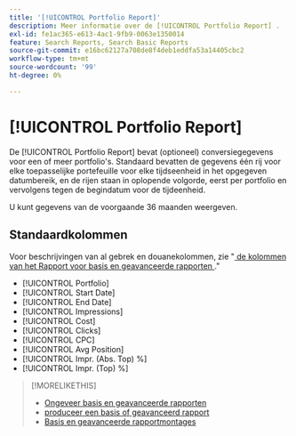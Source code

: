 ```yaml
---
title: '[!UICONTROL Portfolio Report]'
description: Meer informatie over de [!UICONTROL Portfolio Report] .
exl-id: fe1ac365-e613-4ac1-9fb9-0063e1350014
feature: Search Reports, Search Basic Reports
source-git-commit: e16bc62127a708de8f4deb1eddfa53a14405cbc2
workflow-type: tm+mt
source-wordcount: '99'
ht-degree: 0%

---
```


# [!UICONTROL Portfolio Report]

De [!UICONTROL Portfolio Report] bevat (optioneel) conversiegegevens voor een of meer portfolio&#39;s. Standaard bevatten de gegevens één rij voor elke toepasselijke portefeuille voor elke tijdseenheid in het opgegeven datumbereik, en de rijen staan in oplopende volgorde, eerst per portfolio en vervolgens tegen de begindatum voor de tijdeenheid.

U kunt gegevens van de voorgaande 36 maanden weergeven.

## Standaardkolommen

Voor beschrijvingen van al gebrek en douanekolommen, zie &quot;[ de kolommen van het Rapport voor basis en geavanceerde rapporten ](basic-advanced-report-columns.md).&quot;

* [!UICONTROL Portfolio]
* [!UICONTROL Start Date]
* [!UICONTROL End Date]
* [!UICONTROL Impressions]
* [!UICONTROL Cost]
* [!UICONTROL Clicks]
* [!UICONTROL CPC]
* [!UICONTROL Avg Position]
* [!UICONTROL Impr. (Abs. Top) %]
* [!UICONTROL Impr. (Top) %]

>[!MORELIKETHIS]
>
>* [ Ongeveer basis en geavanceerde rapporten ](basic-advanced-report-about.md)
>* [ produceer een basis of geavanceerd rapport ](basic-advanced-report-generate.md)
>* [ Basis en geavanceerde rapportmontages ](basic-advanced-report-settings.md)
